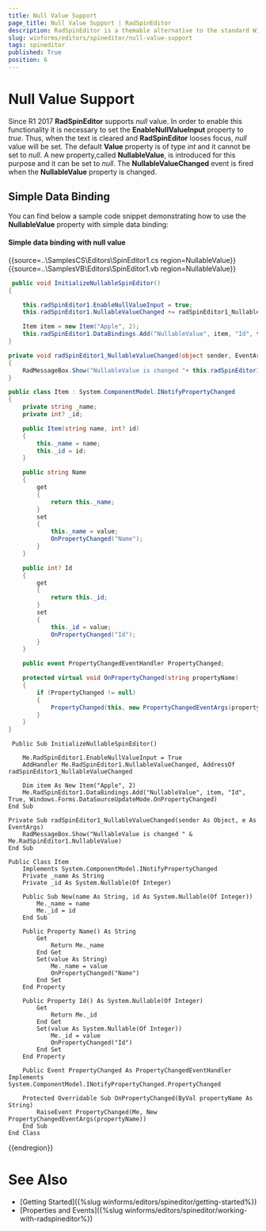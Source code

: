 ```yaml
---
title: Null Value Support
page_title: Null Value Support | RadSpinEditor 
description: RadSpinEditor is a themable alternative to the standard Windows Numeric Up Down control.
slug: winforms/editors/spineditor/null-value-support
tags: spineditor
published: True
position: 6 
---
```


# Null Value Support

Since R1 2017 **RadSpinEditor** supports *null* value. In order to enable this functionality it is necessary to set the **EnableNullValueInput** property to *true*. Thus, when the text is cleared and **RadSpinEditor** looses focus, *null* value will be set. The default **Value** property is of type *int* and it cannot be set to *null*. A new property,called **NullableValue**, is introduced for this purpose and it can be set to *null*. The **NullableValueChanged** event is fired when the **NullableValue** property is changed.

## Simple Data Binding

You can find below a sample code snippet demonstrating how to use the **NullableValue** property with simple data binding:

#### Simple data binding with null value

{{source=..\SamplesCS\Editors\SpinEditor1.cs region=NullableValue}} 
{{source=..\SamplesVB\Editors\SpinEditor1.vb region=NullableValue}} 

````C#
 public void InitializeNullableSpinEditor()
{ 

    this.radSpinEditor1.EnableNullValueInput = true;
    this.radSpinEditor1.NullableValueChanged += radSpinEditor1_NullableValueChanged;

    Item item = new Item("Apple", 2);
    this.radSpinEditor1.DataBindings.Add("NullableValue", item, "Id", true, DataSourceUpdateMode.OnPropertyChanged);
}

private void radSpinEditor1_NullableValueChanged(object sender, EventArgs e)
{
    RadMessageBox.Show("NullableValue is changed "+ this.radSpinEditor1.NullableValue);
}

public class Item : System.ComponentModel.INotifyPropertyChanged
{
    private string _name;
    private int? _id;

    public Item(string name, int? id)
    {
        this._name = name;
        this._id = id;
    }

    public string Name
    {
        get
        {
            return this._name;
        }
        set
        {
            this._name = value;
            OnPropertyChanged("Name");
        }
    }

    public int? Id
    {
        get
        {
            return this._id;
        }
        set
        {
            this._id = value;
            OnPropertyChanged("Id");
        }
    }

    public event PropertyChangedEventHandler PropertyChanged;

    protected virtual void OnPropertyChanged(string propertyName)
    {
        if (PropertyChanged != null)
        {
            PropertyChanged(this, new PropertyChangedEventArgs(propertyName));
        }
    }
}


````
````VB.NET
 Public Sub InitializeNullableSpinEditor()

    Me.RadSpinEditor1.EnableNullValueInput = True
    AddHandler Me.RadSpinEditor1.NullableValueChanged, AddressOf radSpinEditor1_NullableValueChanged

    Dim item As New Item("Apple", 2)
    Me.RadSpinEditor1.DataBindings.Add("NullableValue", item, "Id", True, Windows.Forms.DataSourceUpdateMode.OnPropertyChanged)
End Sub

Private Sub radSpinEditor1_NullableValueChanged(sender As Object, e As EventArgs)
    RadMessageBox.Show("NullableValue is changed " & Me.RadSpinEditor1.NullableValue)
End Sub

Public Class Item
    Implements System.ComponentModel.INotifyPropertyChanged
    Private _name As String
    Private _id As System.Nullable(Of Integer)

    Public Sub New(name As String, id As System.Nullable(Of Integer))
        Me._name = name
        Me._id = id
    End Sub

    Public Property Name() As String
        Get
            Return Me._name
        End Get
        Set(value As String)
            Me._name = value
            OnPropertyChanged("Name")
        End Set
    End Property

    Public Property Id() As System.Nullable(Of Integer)
        Get
            Return Me._id
        End Get
        Set(value As System.Nullable(Of Integer))
            Me._id = value
            OnPropertyChanged("Id")
        End Set
    End Property

    Public Event PropertyChanged As PropertyChangedEventHandler Implements System.ComponentModel.INotifyPropertyChanged.PropertyChanged

    Protected Overridable Sub OnPropertyChanged(ByVal propertyName As String)
        RaiseEvent PropertyChanged(Me, New PropertyChangedEventArgs(propertyName))
    End Sub
End Class

````

{{endregion}} 

# See Also

* [Getting Started]({%slug winforms/editors/spineditor/getting-started%})
* [Properties and Events]({%slug winforms/editors/spineditor/working-with-radspineditor%})

